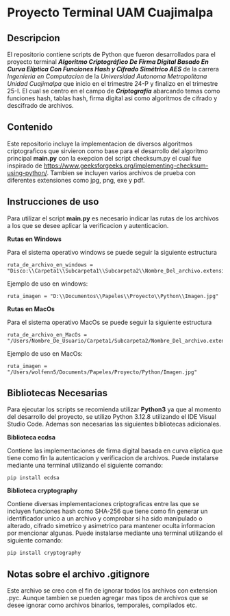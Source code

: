 # **Proyecto Terminal UAM Cuajimalpa**

## **Descripcion**

El repositorio contiene scripts de Python que fueron desarrollados para el proyecto terminal ***Algoritmo Criptográfico De Firma Digital Basado En Curva Elíptica Con Funciones Hash y Cifrado Simétrico AES*** de la carrera *Ingenieria en Computacion* de la *Universidad Autonoma Metropolitana Unidad Cuajimalpa* que inicio en el trimestre 24-P y finalizo en el trimestre 25-I. El cual se centro en el campo de ***Criptografía*** abarcando temas como funciones hash, tablas hash, firma digital asi como algoritmos de cifrado y descifrado de archivos.

## **Contenido** ##
Este repositorio incluye la implementacion de diversos algoritmos criptograficos que sirvieron como base para el desarrollo del algoritmo principal **main.py** con la exepcion del script checksum.py el cual fue inspirado de https://www.geeksforgeeks.org/implementing-checksum-using-python/.
Tambien se incluyen varios archivos de prueba con diferentes extensiones como jpg, png, exe y pdf.

## **Instrucciones de uso**

Para utilizar el script **main.py** es necesario indicar las rutas de los archivos a los que se desee aplicar la verificacion y autenticacion.

**Rutas en Windows**

Para el sistema operativo windows se puede seguir la siguiente estructura

    ruta_de_archivo_en_windows = "Disco:\\Carpeta1\\Subcarpeta1\\Subcarpeta2\\Nombre_Del_archivo.extension_del_archivo"

Ejemplo de uso en windows:

    ruta_imagen = "D:\\Documentos\\Papeles\\Proyecto\\Python\\Imagen.jpg" 

**Rutas en MacOs**

Para el sistema operativo MacOs se puede seguir la siguiente estructura

    ruta_de_archivo_en_MacOs = "/Users/Nombre_De_Usuario/Carpeta1/Subcarpeta2/Nombre_Del_archivo.extension_del_archivo"

Ejemplo de uso en MacOs:

    ruta_imagen = "/Users/wolfenn5/Documents/Papeles/Proyecto/Python/Imagen.jpg"

## **Bibliotecas Necesarias**

Para ejecutar los scripts se recomienda utilizar **Python3** ya que al momento del desarrollo del proyecto, se utilizo Python 3.12.8 utilizando el IDE Visual Studio Code. Ademas son necesarias las siguientes bibliotecas adicionales.


**Biblioteca ecdsa** 

Contiene las implementaciones de firma digital basada en curva eliptica que tiene como fin la autenticacion y verificacion de archivos. Puede instalarse mediante una terminal utilizando el siguiente comando:

    pip install ecdsa



**Biblioteca cryptography** 

Contiene diversas implementaciones criptograficas entre las que se incluyen funciones hash como SHA-256 que tiene como fin generar un identificador unico a un archivo y comprobar si ha sido manipulado o alterado, cifrado simetrico y asimetrico para mantener oculta informacion por mencionar algunas. Puede instalarse mediante una terminal utilizando el siguiente comando:

    pip install cryptography



## Notas sobre el archivo .gitignore

Este archivo se creo con el fin de ignorar todos los archivos con extension .pyc. Aunque tambien se pueden agregar mas tipos de archivos que se desee ignorar como archivos binarios, temporales, compilados etc.
